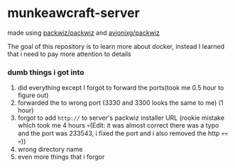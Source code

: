 # munkeawcraft-server

made using [packwiz/packwiz](https://github.com/packwiz/packwiz) and [avionixg/packwiz](https://hub.docker.com/r/avionixg/packwiz)

The goal of this repository is to learn more about docker, instead I learned that i need to pay more attention to details


### dumb things i got into
1. did everything except I forgot to forward the ports(took me 0.5 hour to figure out) 
2. forwarded the to wrong port (3330 and 3300 looks the same to me) (1 hour)
3. forgot to add `http://` to server's packwiz installer URL (rookie mistake which took me 4 hours 💀(Edit: it was almost correct there was a typo and the port was 233543, i fixed the port and i also removed the http 💀💀💀))
4. wrong directory name
5. even more things that i forgor
